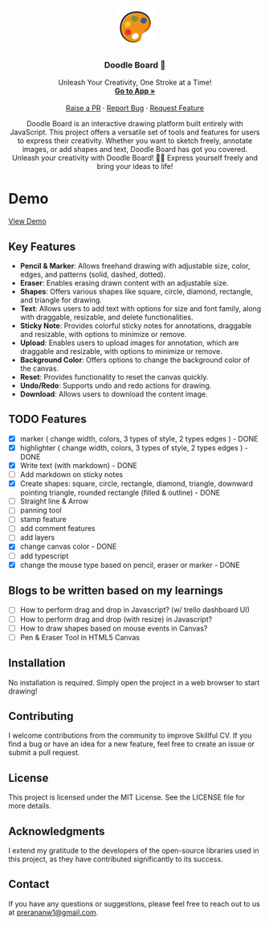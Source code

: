 <div align="center">
  <a href="https://github.com/prerana1821/doodleboard">
    <img src="./client/logo.png" alt="Logo" width="80" height="80">
  </a>

  <h3 align="center">Doodle Board 🎨</h3>

  <p align="center">
      Unleash Your Creativity, One Stroke at a Time!
    <br />
    <a href="https://doodle-board.netlify.app/"><strong>Go to App »</strong></a>
    <br />
    <br />
    <a href="https://github.com/prerana1821/doodleboard/pulls">Raise a PR</a>
    ·
    <a href="https://github.com/prerana1821/doodleboard/issues">Report Bug</a>
    ·
    <a href="https://github.com/prerana1821/doodleboard/issues">Request Feature</a>
  </p>
</div>

<p align="center">
Doodle Board is an interactive drawing platform built entirely with JavaScript. This project offers a versatile set of tools and features for users to express their creativity. Whether you want to sketch freely, annotate images, or add shapes and text, Doodle Board has got you covered. Unleash your creativity with Doodle Board! 🚀🎨 Express yourself freely and bring your ideas to life!
</p>

# Demo

[View Demo](https://github.com/prerana1821/doodleboard/assets/61601706/496baf8f-2af7-405a-946d-74b8d805c4de)

## Key Features

- **Pencil & Marker**: Allows freehand drawing with adjustable size, color, edges, and patterns (solid, dashed, dotted).
- **Eraser**: Enables erasing drawn content with an adjustable size.
- **Shapes**: Offers various shapes like square, circle, diamond, rectangle, and triangle for drawing.
- **Text**: Allows users to add text with options for size and font family, along with draggable, resizable, and delete functionalities.
- **Sticky Note**: Provides colorful sticky notes for annotations, draggable and resizable, with options to minimize or remove.
- **Upload**: Enables users to upload images for annotation, which are draggable and resizable, with options to minimize or remove.
- **Background Color**: Offers options to change the background color of the canvas.
- **Reset**: Provides functionality to reset the canvas quickly.
- **Undo/Redo**: Supports undo and redo actions for drawing.
- **Download**: Allows users to download the content image.

## TODO Features

- [x] marker ( change width, colors, 3 types of style, 2 types edges ) - DONE
- [x] highlighter ( change width, colors, 3 types of style, 2 types edges ) - DONE
- [x] Write text (with markdown) - DONE
- [ ] Add markdown on sticky notes
- [x] Create shapes: square, circle, rectangle, diamond, triangle, downward pointing triangle, rounded rectangle (filled & outline) - DONE
- [ ] Straight line & Arrow
- [ ] panning tool
- [ ] stamp feature
- [ ] add comment features
- [ ] add layers
- [x] change canvas color - DONE
- [ ] add typescript
- [x] change the mouse type based on pencil, eraser or marker - DONE

## Blogs to be written based on my learnings

- [ ] How to perform drag and drop in Javascript? (w/ trello dashboard UI)
- [ ] How to perform drag and drop (with resize) in Javascript?
- [ ] How to draw shapes based on mouse events in Canvas?
- [ ] Pen & Eraser Tool in HTML5 Canvas

## Installation

No installation is required. Simply open the project in a web browser to start drawing!

## Contributing

I welcome contributions from the community to improve Skillful CV. If you find a bug or have an idea for a new feature, feel free to create an issue or submit a pull request.

## License

This project is licensed under the MIT License. See the LICENSE file for more details.

## Acknowledgments

I extend my gratitude to the developers of the open-source libraries used in this project, as they have contributed significantly to its success.

## Contact

If you have any questions or suggestions, please feel free to reach out to us at prerananw1@gmail.com.

